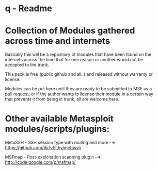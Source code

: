 q - Readme
==

Collection of Modules gathered across time and internets
====

Basically this will be a repository of modules that have been found 
on the internets across the time that for one reason or another
would not be accepted to the trunk.

This pack is free (public github and all..) and released without
warranty or license.

Modules can be put here until they are ready to be submitted to MSF as a
pull request, or if the author wants to license their module in a certain
way that prevents it from being in trunk, all are welcome here.


Other available Metasploit modules/scripts/plugins:
===

MetaSSH - SSH session type with routing and more
-=> https://github.com/dirtyfilthy/metassh

MSFmap - Post-exploitation scanning plugin
-=> http://code.google.com/p/msfmap/